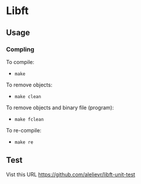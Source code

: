 # Libft

## Usage
### Compling
To compile:

 - `make`

To remove objects:

 - `make clean`

To remove objects and binary file (program):

 - `make fclean`

To re-compile:

 - `make re`

## Test
Vist this URL
https://github.com/alelievr/libft-unit-test
